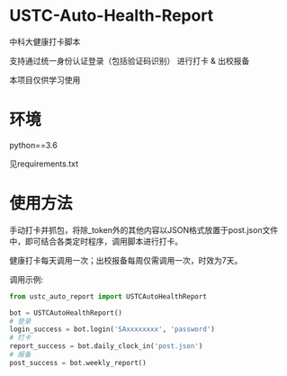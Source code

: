 # USTC-Auto-Health-Report
中科大健康打卡脚本

支持通过统一身份认证登录（包括验证码识别） 进行打卡 & 出校报备

本项目仅供学习使用

# 环境

python==3.6

见requirements.txt

# 使用方法

手动打卡并抓包，将除_token外的其他内容以JSON格式放置于post.json文件中，即可结合各类定时程序，调用脚本进行打卡。

健康打卡每天调用一次；出校报备每周仅需调用一次，时效为7天。

调用示例:
```python
from ustc_auto_report import USTCAutoHealthReport

bot = USTCAutoHealthReport()
# 登录
login_success = bot.login('SAxxxxxxxx', 'password')
# 打卡
report_success = bot.daily_clock_in('post.json')
# 报备
post_success = bot.weekly_report()
```
